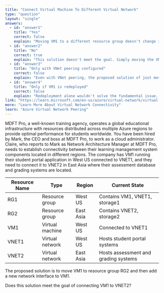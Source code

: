 ```yaml
---
title: "Connect Virtual Machine To Different Virtual Network"
type: "question"
layout: "single"
answers:
  - id: "answer1"
    title: "Yes"
    correct: false
    explain: "Moving VM1 to a different resource group doesn't change its network connectivity. Adding a network interface to VM1 doesn't automatically connect it to VNET2, and cross-region networking requires additional configuration like VNet peering or VPN connectivity."
  - id: "answer2"
    title: "No"
    correct: true
    explain: "This solution doesn't meet the goal. Simply moving the VM and adding a network interface won't connect VM1 to VNET2 in East Asia. Cross-region connectivity requires VNet peering, VPN gateway, or other networking solutions to enable communication between regions."
  - id: "answer3"
    title: "Only with VNet peering configured"
    correct: false
    explain: "Even with VNet peering, the proposed solution of just moving the VM and adding a network interface is insufficient. The VM would need proper network configuration and the VNet peering would need to be established first."
  - id: "answer4"
    title: "Only if VM1 is redeployed"
    correct: false
    explain: "Redeployment alone wouldn't solve the fundamental issue. VM1 is in West US and VNET2 is in East Asia, so cross-region connectivity solutions are required regardless of deployment method."
link: "https://learn.microsoft.com/en-us/azure/virtual-network/virtual-network-peering-overview"
more: "Learn More About Virtual Network Connectivity"
learn: "Azure Virtual Network Peering"
---
```


MDFT Pro, a well-known training agency, operates a global educational infrastructure with resources distributed across multiple Azure regions to provide optimal performance for students worldwide. You have been hired by Mark, the CEO and boss at MDFT Pro, to work as a cloud administrator. Claire, who reports to Mark as Network Architecture Manager at MDFT Pro, needs to establish connectivity between their learning management system components located in different regions. The company has VM1 running their student portal application in West US connected to VNET1, and they need to connect it to VNET2 in East Asia where their assessment database and grading systems are located.

| Resource Name | Type | Region | Current State |
|---------------|------|--------|---------------|
| RG1 | Resource group | West US | Contains VM1, VNET1, storage1 |
| RG2 | Resource group | East Asia | Contains VNET2, storage2 |
| VM1 | Virtual machine | West US | Connected to VNET1 |
| VNET1 | Virtual network | West US | Hosts student portal systems |
| VNET2 | Virtual network | East Asia | Hosts assessment and grading systems |

The proposed solution is to move VM1 to resource group RG2 and then add a new network interface to VM1.

Does this solution meet the goal of connecting VM1 to VNET2?

